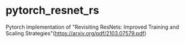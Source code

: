 # pytorch_resnet_rs
Pytorch implementation of "Revisiting ResNets: Improved Training and Scaling Strategies"(https://arxiv.org/pdf/2103.07579.pdf)

